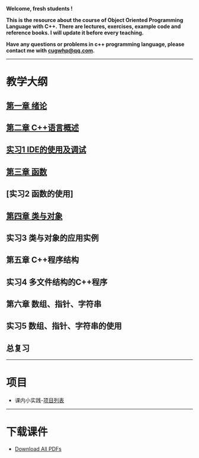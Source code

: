 **Welcome, fresh students !**

**This is the resource about the course of Object Oriented Programming Language with C++.**
**There are lectures, exercises, example code and reference books. I will update it before every teaching.**

**Have any questions or problems in c++ programming language, please contact me with <cugwhp@qq.com>.**

---

# **教学大纲**
## [第一章 绪论](./Ch1_Introduction.md)
## [第二章 C++语言概述](./Ch2_C++Basic.md)
## [实习1 IDE的使用及调试](./Ex1_IDE_Debug.md)
## [第三章 函数](./Ch3_Function.md)
## [实习2 函数的使用]
## [第四章 类与对象](./Ch4_Class.md)
## 实习3 类与对象的应用实例
## 第五章 C++程序结构	
## 实习4 多文件结构的C++程序
## 第六章 数组、指针、字符串
## 实习5 数组、指针、字符串的使用 
## 总复习

---
# **项目**
- 课内小实践-[项目列表](./Project_Title.md)

---
# **下载课件**
- [Download All PDFs](https://github.com/cugwhp/OOPCPP/tree/master/docs/PDFs)
